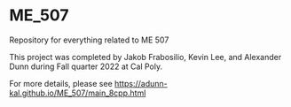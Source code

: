 # ME_507
Repository for everything related to ME 507

This project was completed by Jakob Frabosilio, Kevin Lee, and Alexander Dunn during Fall quarter 2022 at Cal Poly.

For more details, please see https://adunn-kal.github.io/ME_507/main_8cpp.html
